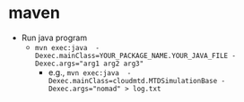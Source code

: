 # maven


- Run java program
  - `mvn exec:java  -Dexec.mainClass=YOUR_PACKAGE_NAME.YOUR_JAVA_FILE -Dexec.args="arg1 arg2 arg3"`
    - e.g., `mvn exec:java  -Dexec.mainClass=cloudmtd.MTDSimulationBase -Dexec.args="nomad" > log.txt`
